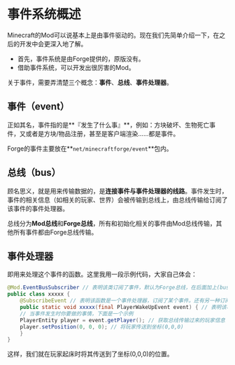 # 事件系统概述

Minecraft的Mod可以说基本上是由事件驱动的。现在我们先简单介绍一下，在之后的开发中会更深入地了解。

* 首先，事件系统是由Forge提供的，原版没有。
* 借助事件系统，可以开发出很厉害的Mod。

关于事件，需要弄清楚三个概念：**事件**、**总线**、**事件处理器**。

## 事件（event）

正如其名，事件指的是**『发生了什么事』**，例如：方块破坏、生物死亡事件，又或者是方块/物品注册，甚至是客户端渲染……都是事件。

Forge的事件主要放在**`net/minecraftforge/event`**包内。

## 总线（bus）

顾名思义，就是用来传输数据的，是**连接事件与事件处理器的线路**。事件发生时，事件的相关信息（如相关的玩家、世界）会被传输到总线上，由总线传输给订阅了该事件的事件处理器。

总线分为**Mod总线**和**Forge总线**，所有和初始化相关的事件由Mod总线传输，其他所有事件都由Forge总线传输。

## 事件处理器

即用来处理这个事件的函数。这里我用一段示例代码，大家自己体会：

```java
@Mod.EventBusSubscriber // 表明该类订阅了事件，默认为Forge总线，在后面加上(bus = Mod.EventBusSubscriber.Bus.MOD)可将总线更改为Mod总线
public class xxxxx {
	@SubscribeEvent // 表明该函数是一个事件处理器，订阅了某个事件。还有另一种订阅事件的方法，在3.1章节会讲到
	public static void xxxxx(final PlayerWakeUpEvent event) { // 表明该事件处理器订阅了PlayerWakeUpEvent（玩家起床事件）
	// 当事件发生时你要做的事情，下面是一个示例
	PlayerEntity player = event.getPlayer(); // 获取总线传输过来的玩家信息
	player.setPosition(0, 0, 0); // 将玩家传送到坐标(0,0,0)
	}
}
```

这样，我们就在玩家起床时将其传送到了坐标(0,0,0)的位置。